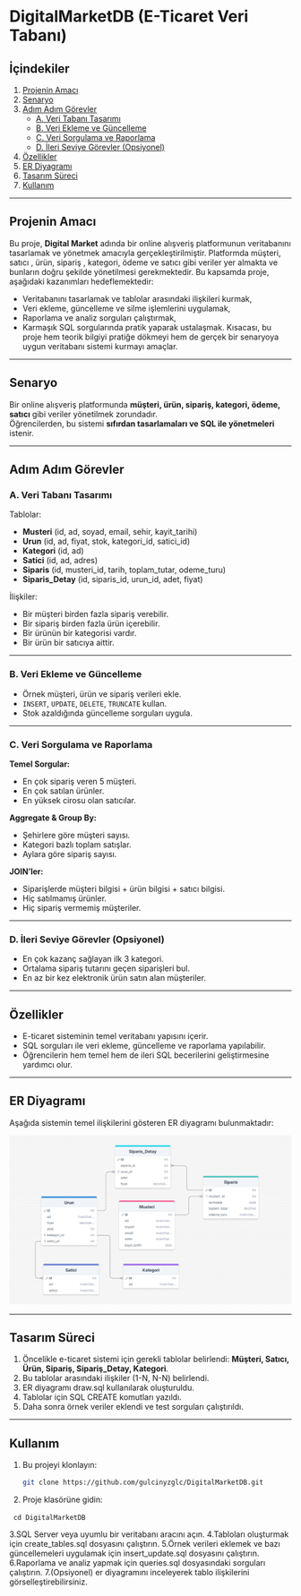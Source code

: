 # DigitalMarketDB  (E-Ticaret Veri Tabanı)

## İçindekiler  
1. [Projenin Amacı](#projenin-amacı)  
2. [Senaryo](#senaryo)  
3. [Adım Adım Görevler](#adım-adım-görevler)  
   - [A. Veri Tabanı Tasarımı](#a-veri-tabanı-tasarımı)  
   - [B. Veri Ekleme ve Güncelleme](#b-veri-ekleme-ve-güncelleme)  
   - [C. Veri Sorgulama ve Raporlama](#c-veri-sorgulama-ve-raporlama)  
   - [D. İleri Seviye Görevler (Opsiyonel)](#d-ileri-seviye-görevler-opsiyonel)  
4. [Özellikler](#özellikler)  
5. [ER Diyagramı](#er-diyagramı)  
6. [Tasarım Süreci](#tasarım-süreci)  
7. [Kullanım](#kullanım)  

---

## Projenin Amacı   
Bu proje, **Digital Market** adında bir online alışveriş platformunun veritabanını tasarlamak ve yönetmek amacıyla gerçekleştirilmiştir. Platformda müşteri, satıcı , ürün, sipariş , kategori, ödeme ve satıcı gibi veriler yer almakta ve bunların doğru şekilde yönetilmesi gerekmektedir.
Bu kapsamda proje, aşağıdaki kazanımları hedeflemektedir:  
- Veritabanını tasarlamak ve tablolar arasındaki ilişkileri kurmak,  
- Veri ekleme, güncelleme ve silme işlemlerini uygulamak,  
- Raporlama ve analiz sorguları çalıştırmak,  
- Karmaşık SQL sorgularında pratik yaparak ustalaşmak.
Kısacası, bu proje hem teorik bilgiyi pratiğe dökmeyi hem de gerçek bir senaryoya uygun veritabanı sistemi kurmayı amaçlar.


---

## Senaryo  
Bir online alışveriş platformunda **müşteri, ürün, sipariş, kategori, ödeme, satıcı** gibi veriler yönetilmek zorundadır.  
Öğrencilerden, bu sistemi **sıfırdan tasarlamaları ve SQL ile yönetmeleri** istenir.  

---

## Adım Adım Görevler  

### A. Veri Tabanı Tasarımı  
Tablolar:  
- **Musteri** (id, ad, soyad, email, sehir, kayit_tarihi)  
- **Urun** (id, ad, fiyat, stok, kategori_id, satici_id)  
- **Kategori** (id, ad)  
- **Satici** (id, ad, adres)  
- **Siparis** (id, musteri_id, tarih, toplam_tutar, odeme_turu)  
- **Siparis_Detay** (id, siparis_id, urun_id, adet, fiyat)  

İlişkiler:  
- Bir müşteri birden fazla sipariş verebilir.  
- Bir sipariş birden fazla ürün içerebilir.  
- Bir ürünün bir kategorisi vardır.  
- Bir ürün bir satıcıya aittir.  

---

### B. Veri Ekleme ve Güncelleme  
- Örnek müşteri, ürün ve sipariş verileri ekle.  
- `INSERT`, `UPDATE`, `DELETE`, `TRUNCATE` kullan.  
- Stok azaldığında güncelleme sorguları uygula.  

---

### C. Veri Sorgulama ve Raporlama  
**Temel Sorgular:**  
- En çok sipariş veren 5 müşteri.  
- En çok satılan ürünler.  
- En yüksek cirosu olan satıcılar.  

**Aggregate & Group By:**  
- Şehirlere göre müşteri sayısı.  
- Kategori bazlı toplam satışlar.  
- Aylara göre sipariş sayısı.  

**JOIN’ler:**  
- Siparişlerde müşteri bilgisi + ürün bilgisi + satıcı bilgisi.  
- Hiç satılmamış ürünler.  
- Hiç sipariş vermemiş müşteriler.  

---

### D. İleri Seviye Görevler (Opsiyonel)  
- En çok kazanç sağlayan ilk 3 kategori.  
- Ortalama sipariş tutarını geçen siparişleri bul.  
- En az bir kez elektronik ürün satın alan müşteriler.  

---

## Özellikler  
- E-ticaret sisteminin temel veritabanı yapısını içerir.  
- SQL sorguları ile veri ekleme, güncelleme ve raporlama yapılabilir.  
- Öğrencilerin hem temel hem de ileri SQL becerilerini geliştirmesine yardımcı olur.  

---

## ER Diyagramı  
Aşağıda sistemin temel ilişkilerini gösteren ER diyagramı bulunmaktadır:  

![ER Diagram](./er_diagram_DigitalMarketDB.png)  

---

## Tasarım Süreci  
1. Öncelikle e-ticaret sistemi için gerekli tablolar belirlendi: **Müşteri, Satıcı, Ürün, Sipariş, Sipariş_Detay, Kategori**.  
2. Bu tablolar arasındaki ilişkiler (1-N, N-N) belirlendi.  
3. ER diyagramı draw.sql kullanılarak oluşturuldu.  
4. Tablolar için SQL CREATE komutları yazıldı.  
5. Daha sonra örnek veriler eklendi ve test sorguları çalıştırıldı.  

---

## Kullanım  
1. Bu projeyi klonlayın:  
   ```bash
   git clone https://github.com/gulcinyzglc/DigitalMarketDB.git

2. Proje klasörüne gidin:

  ` cd DigitalMarketDB`

3.SQL Server veya uyumlu bir veritabanı aracını açın.
4.Tabloları oluşturmak için create_tables.sql dosyasını çalıştırın.
5.Örnek verileri eklemek ve bazı güncellemeleri uygulamak için insert_update.sql dosyasını çalıştırın.
6.Raporlama ve analiz yapmak için queries.sql dosyasındaki sorguları çalıştırın.
7.(Opsiyonel) er diyagramını inceleyerek tablo ilişkilerini görselleştirebilirsiniz.









